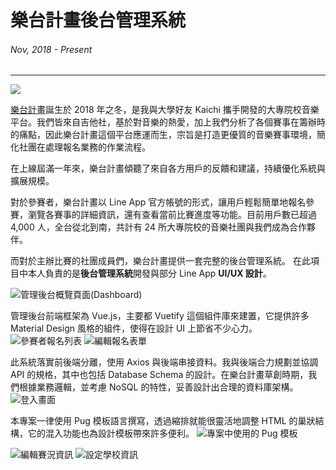 # 樂台計畫後台管理系統
###### Nov, 2018 - Present
---

![](~@/assets/img/article/mcip-cms/fb-cover.png)

[樂台計畫](https://mcip.ml/)誕生於 2018 年之冬，是我與大學好友 Kaichi 攜手開發的大專院校音樂平台。我們皆來自吉他社，基於對音樂的熱愛，加上我們分析了各個賽事在籌辦時的痛點，因此樂台計畫這個平台應運而生，宗旨是打造更優質的音樂賽事環境，簡化社團在處理報名業務的作業流程。

在上線屆滿一年來，樂台計畫傾聽了來自各方用戶的反饋和建議，持續優化系統與擴展規模。

對於參賽者，樂台計畫以 Line App 官方帳號的形式，讓用戶輕鬆簡單地報名參賽，瀏覽各賽事的詳細資訊，還有查看當前比賽進度等功能。目前用戶數已超過 4,000 人，全台從北到南，共計有 24 所大專院校的音樂社團與我們成為合作夥伴。

而對於主辦比賽的社團成員們，樂台計畫提供一套完整的後台管理系統。
在此項目中本人負責的是**後台管理系統**開發與部分 Line App **UI/UX 設計**。

![管理後台概覽頁面(Dashboard)](~@/assets/img/article/mcip-cms/dashboard.png)

管理後台前端框架為 Vue.js，主要都 Vuetify 這個組件庫來建置，它提供許多 Material Design 風格的組件，使得在設計 UI 上節省不少心力。
![參賽者報名列表](~@/assets/img/article/mcip-cms/forms.png)
![編輯報名表單](~@/assets/img/article/mcip-cms/edit-form.png)

此系統落實前後端分離，使用 Axios 與後端串接資料。我與後端合力規劃並協調 API 的規格，其中也包括 Database Schema 的設計。在樂台計畫草創時期，我們根據業務邏輯，並考慮 NoSQL 的特性，妥善設計出合理的資料庫架構。
![登入畫面](~@/assets/img/article/mcip-cms/login.png)

本專案一律使用 Pug 模板語言撰寫，透過縮排就能很靈活地調整 HTML 的巢狀結構，它的混入功能也為設計模板帶來許多便利。
![專案中使用的 Pug 模板](~@/assets/img/article/mcip-cms/pug.png)

![編輯賽況資訊](~@/assets/img/article/mcip-cms/competition.png)
![設定學校資訊](~@/assets/img/article/mcip-cms/config.png)